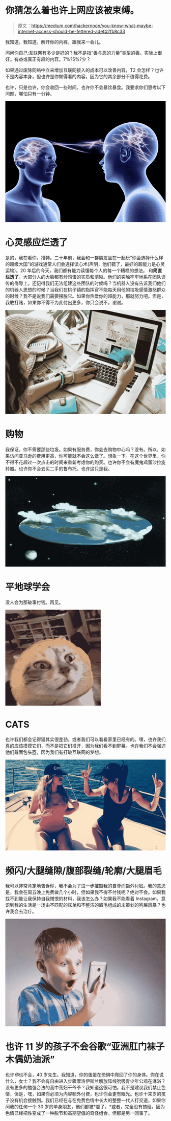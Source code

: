 # 你猜怎么着也许上网应该被束缚。

> 原文：<https://medium.com/hackernoon/you-know-what-maybe-internet-access-should-be-fettered-adef42fb8c33>

我知道，我知道。解开你的内裤，跟我来一会儿。

问问你自己:互联网有多少是好的？我不是指“善与恶的力量”类型的善。实际上很好。有益或真正有趣的内容。7%?5%?少？

如果通过废除网络中立来增加互联网接入的成本可以改善内容，T2 会怎样？也许不是内容本身，但也许是你懒得看的内容，因为它的其余部分不值得花费。

也许，只是也许，你会收回一些时间。也许你不会暴饮暴食。我要求你们思考以下问题，哪怕只有一分钟。

![](img/3c58f6ed13bfbe29959182016e21816c.png)

# **心灵感应烂透了**

是的，我在看你，推特。二十年前，我会和一群朋友坐在一起玩“你会选择什么样的超级大国”的游戏通常人们会选择读心术(声明，他们错了，最好的超能力是心灵运输)。20 年后的今天，我们都有能力读懂每个人的每一个糟糕的想法。 和**简直烂透了**。大部分人的大脑都有炒鸡蛋的实质和清晰。他们的突触牢牢地系在团队误传的侮辱上。还记得我们无法组建这些团队的时候吗？当机器人没有告诉我们他们的机器人思想的时候？当我们在桃子镇的指挥官不能每天用他的垃圾感情激怒群众的时候？我不是说我们需要摆脱它。如果你热爱你的超能力，那就努力吧。但是，我敢打赌，如果你不得不为此付出更多，你只会说不，谢谢。

![](img/3ca4c43f077457c95325fa122e9c4a15.png)

# **购物**

我保证。你不需要那些垃圾。如果有服务费，你会去购物中心吗？没有。所以，如果访问亚马逊的费用更高，你可能就不会这么做了。想象一下。在这个世界里，你不得不花超过一次点击的时间来重新考虑你的购买。也许你不会有魔鬼鸡蛋沙拉旋转器。也许你不会去买二手的鲁布托。也许这只是我。

![](img/a589d48ca5e9f8987f1855364aea429f.png)

# **平地球学会**

没人会为那破事付钱。再见。

![](img/a50971561266f8e5f0d6e2772ff68b1e.png)

# **CATS**

也许我们都会记得猫其实很差劲。或者我们可以看看家里已经有的。嘿，也许我们真的应该摸摸它们，而不是把它们推开，因为我们看不到屏幕。也许我们不会强迫他们戴面包头盔，因为我们有打破互联网的梦想。

![](img/99fffe6162bd5f98cb61389e263d6bb3.png)

# **频闪/大腿缝隙/腹部裂缝/轮廓/大腿眉毛**

我可以非常肯定地告诉你，我不会为了进一步摧毁我的自尊而额外付钱。我的意思是，我会在周五晚上免费做几个小时，但如果我不得不付钱呢？绝对不会。如果我找不到能让我保持自我憎恨的材料，我该怎么办？如果我不能看着 Instagram，意识到我的生活是一场由不匹配的床单和不整洁的眉毛组成的未策划的狗屎风暴？也许我会去治疗。

![](img/69c5f70ea75062fcf3926c011e964f1d.png)

# 也许 11 岁的孩子不会谷歌“亚洲肛门袜子木偶奶油派”

也许*你*也不会，40 岁先生。我知道，你的蛋蛋在恐惧中爬回了你的身体。你在说什么，女士？我不会有自由进入步骤摩洛伊斯兰解放阵线吮吸青少年公鸡在淋浴？没有更多的勉强合法的高中荡妇干爷爷？我知道这很可怕。我不是建议我们禁止色情，但是，嘿，如果你必须为内容额外付费，也许你会更有眼光。也许十来岁的孩子没有机会接触到。我们已经在与在免费色情中长大的整整一代人打交道，如果你问我的任何一个 30 岁的单身朋友，他们都被*耍了。*或者，完全没有搞砸，因为色情已经把性变成了一种脱节和高期望值的奇怪组合。但那是另一回事了。